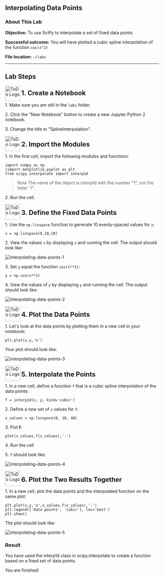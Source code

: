 ## Interpolating Data Points

### About This Lab

**Objective:** To use SciPy to interpolate a set of fixed data points

**Successful outcome:** You will have plotted a cubic spline interpolation of the function `cos(x^2)`

**File location:** `~/labs`

---
Lab Steps
---------



<!--STEP-->

<img src="https://user-images.githubusercontent.com/558905/40613898-7a6c70d6-624e-11e8-9178-7bde851ac7bd.png" align="left" width="50" height="50" title="ToDo Logo">
<h2>1. Create a Notebook</h2>

1\.  Make sure you are still in the `labs` folder.

2\.  Click the "New Notebook" button to create a new Jupyter Python 2 notebook.

3\.  Change the title to "SplineInterpolation". 



<!--STEP-->

<img src="https://user-images.githubusercontent.com/558905/40613898-7a6c70d6-624e-11e8-9178-7bde851ac7bd.png" align="left" width="50" height="50" title="ToDo Logo">
<h2>2. Import the Modules</h2>


1\.  In the first cell, import the following modules and functions:
```
import numpy as np
|import matplotlib.pyplot as plt
from scipy.interpolate import interp1d
```

> Note  The name of the object is interp1d with the number "1", not the letter "l".

2\.  Run the cell.



<!--STEP-->

<img src="https://user-images.githubusercontent.com/558905/40613898-7a6c70d6-624e-11e8-9178-7bde851ac7bd.png" align="left" width="50" height="50" title="ToDo Logo">
<h2>3. Define the Fixed Data Points</h2>

1\.  Use the `np.linspace` function to generate 10 evenly-spaced values for `x`:
```
x = np.linspace(0,10,10)
```

2\.  View the values `x` by displaying `x` and running the cell. The output should look like:

![interpolating-data-points-1](https://user-images.githubusercontent.com/21102559/40942682-fd80776e-681c-11e8-8780-24b4525e0155.png)

3\.  Set `y` equal the function `cos(x**2)`:
```
y = np.cos(x**2)
```

4\.  View the values of `y` by displaying `y` and running the cell. The output should look like:

![interpolating-data-points-2](https://user-images.githubusercontent.com/21102559/40942683-fd91ae12-681c-11e8-80ba-29c08a8448e5.png)



<!--STEP-->

<img src="https://user-images.githubusercontent.com/558905/40613898-7a6c70d6-624e-11e8-9178-7bde851ac7bd.png" align="left" width="50" height="50" title="ToDo Logo">
<h2>4. Plot the Data Points</h2>

1\.  Let's look at the data points by plotting them in a new cell in your notebook: 

```
plt.plot(x,y,'o')
``` 

Your plot should look like:

![interpolating-data-points-3](https://user-images.githubusercontent.com/21102559/40942684-fd9f580a-681c-11e8-97f4-079d8662e875.png)



<!--STEP-->

<img src="https://user-images.githubusercontent.com/558905/40613898-7a6c70d6-624e-11e8-9178-7bde851ac7bd.png" align="left" width="50" height="50" title="ToDo Logo">
<h2>5. Interpolate the Points</h2>

1\.  In a new cell, define a function `f` that is a cubic spline interpolation of the data points:
```
f = interp1d(x, y, kind='cubic')
```

2\.  Define a new set of `x` values for `f`:
```
x_values = np.linspace(0, 10, 40)
```

3\.  Plot **f**:
```
plot(x_values,f(x_values),'-')
```

4\.  Run the cell

5\.  `f` should look like:

![interpolating-data-points-4](https://user-images.githubusercontent.com/21102559/40942685-fdac3f20-681c-11e8-9f2b-be1c53aa371f.png)



<!--STEP-->

<img src="https://user-images.githubusercontent.com/558905/40613898-7a6c70d6-624e-11e8-9178-7bde851ac7bd.png" align="left" width="50" height="50" title="ToDo Logo">
<h2>6. Plot the Two Results Together</h2>

1\.  In a new cell, plot the data points and the interpolated function on the same plot:
```
plt.plot(x,y,'o',x_values,f(x_values),'-') 
plt.legend(['data points', 'cubic'], loc='best') 
plt.show()
```

The plot should look like:

![interpolating-data-points-5](https://user-images.githubusercontent.com/21102559/40942686-fdbae8fe-681c-11e8-92cc-a02575e00596.png)

### Result

You have used the interp1d class in scipy.interpolate to create a function based on a fixed set of data points.

You are finished! 
